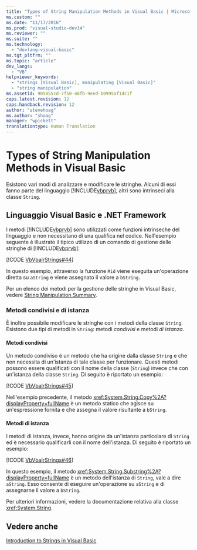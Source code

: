 ```yaml
---
title: "Types of String Manipulation Methods in Visual Basic | Microsoft Docs"
ms.custom: ""
ms.date: "11/17/2016"
ms.prod: "visual-studio-dev14"
ms.reviewer: ""
ms.suite: ""
ms.technology: 
  - "devlang-visual-basic"
ms.tgt_pltfrm: ""
ms.topic: "article"
dev_langs: 
  - "VB"
helpviewer_keywords: 
  - "strings [Visual Basic], manipulating [Visual Basic]"
  - "string manipulation"
ms.assetid: 905055cd-7f50-48fb-9eed-b0995af1dc1f
caps.latest.revision: 12
caps.handback.revision: 12
author: "stevehoag"
ms.author: "shoag"
manager: "wpickett"
translationtype: Human Translation
---
```

# Types of String Manipulation Methods in Visual Basic
Esistono vari modi di analizzare e modificare le stringhe.  Alcuni di essi fanno parte del linguaggio [!INCLUDE[vbprvb](../../../../csharp/programming-guide/concepts/linq/includes/vbprvb_md.md)], altri sono intrinseci alla classe `String`.  
  
## Linguaggio Visual Basic e .NET Framework  
 I metodi [!INCLUDE[vbprvb](../../../../csharp/programming-guide/concepts/linq/includes/vbprvb_md.md)] sono utilizzati come funzioni intrinseche del linguaggio e  non necessitano di una qualifica nel codice.  Nell'esempio seguente è illustrato il tipico utilizzo di un comando di gestione delle stringhe di [!INCLUDE[vbprvb](../../../../csharp/programming-guide/concepts/linq/includes/vbprvb_md.md)]:  
  
 [!CODE [VbVbalrStrings#44](../CodeSnippet/VS_Snippets_VBCSharp/VbVbalrStrings#44)]  
  
 In questo esempio, attraverso la funzione `Mid` viene eseguita un'operazione diretta su `aString` e viene assegnato il valore a `bString`.  
  
 Per un elenco dei metodi per la gestione delle stringhe in Visual Basic, vedere [String Manipulation Summary](../../../../visual-basic/language-reference/keywords/string-manipulation-summary.md).  
  
### Metodi condivisi e di istanza  
 È inoltre possibile modificare le stringhe con i metodi della classe `String`.  Esistono due tipi di metodi in `String`: metodi *condivisi* e metodi *di istanza*.  
  
#### Metodi condivisi  
 Un metodo condiviso è un metodo che ha origine dalla classe `String` e che non necessita di un'istanza di tale classe per funzionare.  Questi metodi possono essere qualificati con il nome della classe \(`String`\) invece che con un'istanza della classe `String`.  Di seguito è riportato un esempio:  
  
 [!CODE [VbVbalrStrings#45](../CodeSnippet/VS_Snippets_VBCSharp/VbVbalrStrings#45)]  
  
 Nell'esempio precedente, il metodo <xref:System.String.Copy%2A?displayProperty=fullName> è un metodo statico che agisce su un'espressione fornita e che assegna il valore risultante a `bString`.  
  
#### Metodi di istanza  
 I metodi di istanza, invece, hanno origine da un'istanza particolare di `String` ed è necessario qualificarli con il nome dell'istanza.  Di seguito è riportato un esempio:  
  
 [!CODE [VbVbalrStrings#46](../CodeSnippet/VS_Snippets_VBCSharp/VbVbalrStrings#46)]  
  
 In questo esempio, il metodo <xref:System.String.Substring%2A?displayProperty=fullName> è un metodo dell'istanza di `String`, vale a dire `aString`.  Esso consente di eseguire un'operazione su `aString` e di assegnarne il valore a `bString`.  
  
 Per ulteriori informazioni, vedere la documentazione relativa alla classe <xref:System.String>.  
  
## Vedere anche  
 [Introduction to Strings in Visual Basic](../../../../visual-basic/programming-guide/language-features/strings/introduction-to-strings.md)